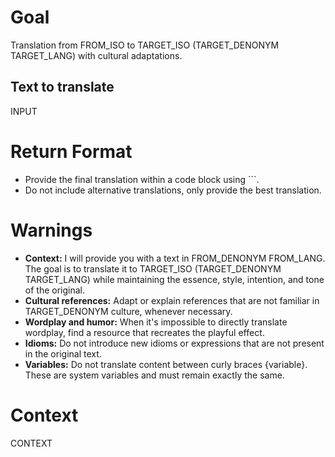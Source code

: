 # Goal
Translation from FROM_ISO to TARGET_ISO (TARGET_DENONYM TARGET_LANG) with cultural adaptations.

## Text to translate
INPUT

# Return Format
   - Provide the final translation within a code block using ```.
   - Do not include alternative translations, only provide the best translation.

# Warnings
   - **Context:** I will provide you with a text in FROM_DENONYM FROM_LANG. The goal is to translate it to TARGET_ISO (TARGET_DENONYM TARGET_LANG) while maintaining the essence, style, intention, and tone of the original.
   - **Cultural references:** Adapt or explain references that are not familiar in TARGET_DENONYM culture, whenever necessary.
   - **Wordplay and humor:** When it's impossible to directly translate wordplay, find a resource that recreates the playful effect.
   - **Idioms:** Do not introduce new idioms or expressions that are not present in the original text.
   - **Variables:** Do not translate content between curly braces {variable}. These are system variables and must remain exactly the same.

# Context
CONTEXT